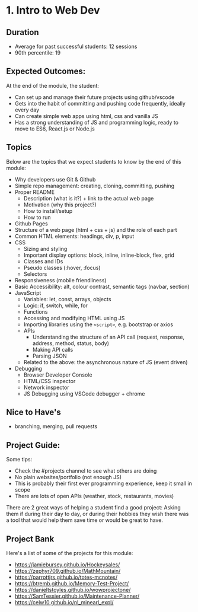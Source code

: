 # 1. Intro to Web Dev

## Duration

- Average for past successful students: 12 sessions
- 90th percentile: 19

## Expected Outcomes:

At the end of the module, the student:

- Can set up and manage their future projects using github/vscode
- Gets into the habit of committing and pushing code frequently, ideally every day
- Can create simple web apps using html, css and vanilla JS
- Has a strong understanding of JS and programming logic, ready to move to ES6, React.js or Node.js

## Topics

Below are the topics that we expect students to know by the end of this module:

- Why developers use Git & Github
- Simple repo management: creating, cloning, committing, pushing
- Proper README
  - Description (what is it?) + link to the actual web page
  - Motivation (why this project?)
  - How to install/setup
  - How to run
- Github Pages
- Structure of a web page (html + css + js) and the role of each part
- Common HTML elements: headings, div, p, input
- CSS
  - Sizing and styling
  - Important display options: block, inline, inline-block, flex, grid
  - Classes and IDs
  - Pseudo classes (:hover, :focus)
  - Selectors
- Responsiveness (mobile friendliness)
- Basic Accessibility: alt, colour contrast, semantic tags (navbar, section)
- JavaScript
  - Variables: let, const, arrays, objects
  - Logic: if, switch, while, for
  - Functions
  - Accessing and modifying HTML using JS
  - Importing libraries using the `<script>`, e.g. bootstrap or axios
  - APIs
    - Understanding the structure of an API call (request, response, address, method, status, body)
    - Making API calls
    - Parsing JSON
  - Related to the above: the asynchronous nature of JS (event driven)
- Debugging
  - Browser Developer Console
  - HTML/CSS inspector
  - Network inspector
  - JS Debugging using VSCode debugger + chrome

## Nice to Have's

- branching, merging, pull requests

## Project Guide:

Some tips:

- Check the #projects channel to see what others are doing
- No plain websites/portfolio (not enough JS)
- This is probably their first ever programming experience, keep it small in scope
- There are lots of open APIs (weather, stock, restaurants, movies)

There are 2 great ways of helping a student find a good project: Asking them if during their day to day, or during their hobbies they wish there was a tool that would help them save time or would be great to have.

## Project Bank

Here's a list of some of the projects for this module:

- https://jamiebursey.github.io/Hockeysales/
- https://zephyr709.github.io/MathMountain/
- https://parrottjrs.github.io/totes-mcnotes/
- https://btremb.github.io/Memory-Test-Project/
- https://danieltstoyles.github.io/wowprojectone/
- https://SamTessier.github.io/Maintenance-Planner/
- https://celw10.github.io/nl_minearl_expl/
